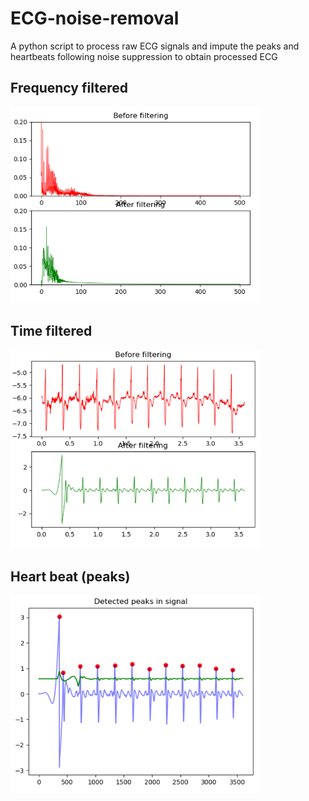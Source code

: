 # ECG-noise-removal
A python script to process raw ECG signals and impute the peaks and heartbeats following noise suppression to obtain processed ECG
## Frequency filtered

<img src = images/freq-d.PNG width = 400>

## Time filtered

<img src = images/time-d.PNG width = 400>

## Heart beat (peaks)

<img src = images/heart-rate.PNG width = 400>

